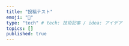 ```yaml
---
title: "投稿テスト"
emoji: "💨"
type: "tech" # tech: 技術記事 / idea: アイデア
topics: []
published: true
---
```

